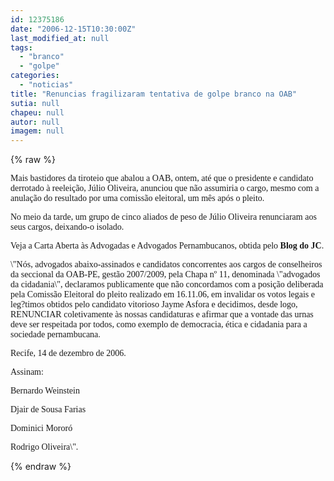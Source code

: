 ```yaml
---
id: 12375186
date: "2006-12-15T10:30:00Z"
last_modified_at: null
tags:
  - "branco"
  - "golpe"
categories:
  - "noticias"
title: "Renuncias fragilizaram tentativa de golpe branco na OAB"
sutia: null
chapeu: null
autor: null
imagem: null
---
```

{% raw %}
<p><P><FONT face=Verdana>Mais bastidores da tiroteio que abalou a OAB, ontem, até que o presidente e candidato derrotado à reeleição, Júlio Oliveira, anunciou que não assumiria o cargo, mesmo com a anulação do resultado por uma comissão eleitoral, um mês após o pleito.</FONT></P></p>
<p><P><FONT face=Verdana>No meio da tarde, um grupo de cinco aliados de peso de Júlio Oliveira renunciaram aos seus cargos, deixando-o isolado.</FONT></P></p>
<p><P><FONT face=Verdana>Veja a Carta Aberta às Advogadas e Advogados Pernambucanos, obtida pelo <STRONG>Blog do JC</STRONG>.</FONT></P></p>
<p><P><FONT face=Verdana>\"Nós, advogados abaixo-assinados e candidatos concorrentes aos cargos de conselheiros da seccional da OAB-PE, gestão 2007/2009, pela Chapa nº 11, denominada \"advogados da cidadania\", declaramos publicamente que não concordamos com a posição deliberada pela Comissão Eleitoral do pleito realizado em 16.11.06, em invalidar os votos legais e leg?timos obtidos pelo candidato vitorioso Jayme Asfora e decidimos, desde logo, RENUNCIAR coletivamente às nossas candidaturas e afirmar que a vontade das urnas deve ser respeitada por todos, como exemplo de democracia, ética e cidadania para a sociedade pernambucana. </FONT></P></p>
<p><P><FONT face=Verdana>Recife, 14 de dezembro de 2006.</FONT></P></p>
<p><P><FONT face=Verdana>Assinam:</FONT></P></p>
<p><P><FONT face=Verdana>Bernardo Weinstein</FONT></P></p>
<p><P><FONT face=Verdana>Djair de Sousa Farias</FONT></P></p>
<p><P><FONT face=Verdana>Dominici Mororó</FONT></P></p>
<p><P><FONT face=Verdana>Rodrigo Oliveira\".</FONT></P> </p>
{% endraw %}
